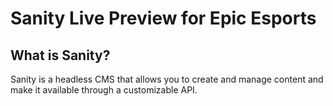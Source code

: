 # Sanity Live Preview for Epic Esports

## What is Sanity?

Sanity is a headless CMS that allows you to create and manage content and make it available through a customizable API.
